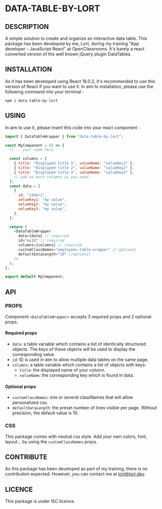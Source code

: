 # DATA-TABLE-BY-LORT

## DESCRIPTION

A simple solution to create and organize an interactive data table. This package has been developed by me, Lort, during my training "App developer - JavaScript React" at OpenClassrooms.
It's barely a react converted version of the well known jQuery plugin DataTables.

## INSTALLATION

As it has been developed using React 18.0.2, it's recommended to use this version of React if you want to use it.
In aim to installation, please use the following command into your terminal :

```
npm i data-table-by-lort
```

## USING

In aim to use it, please insert this code into your react component :

```javascript
import { DataTableWrapper } from "data-table-by-lort";

const MyComponent = () => {
  // ...your code here

  const columns = [
    { title: "Displayed title 1", valueName: "valueKey1" },
    { title: "Displayed title 2", valueName: "valueKey2" },
    { title: "Displayed title 3", valueName: "valueKey3" },
    // add as much columns as you need
  ];
  const data = [
    {
      id: "idnbr1",
      velueKey1: "my value",
      velueKey2: "my value",
      velueKey3: "my value",
    },
  ];

  return (
    <DataTableWrapper
      data={data} // required
      id="myId" // required
      columns={columns} // required
      customClassNames="employees-table-wrapper" // optional
      defaultDataLength="10" //optional
    />
  );
};

export default MyComponent;
```

## API

### PROPS

Component `<DataTableWrapper>` accepts 3 required props and 2 optional props.

#### Required props

- `data`: a table variable which contains a list of identically structured objects. The keys of these objects will be used to display the corresponding value.
- `id`: ID is used in aim to allow multiple data tables on the same page.
- `columns`: a table variable which contains a list of objects with keys:
  - `title`: the displayed name of your column.
  - `valueName`: the corresponding key which is found in data.

#### Optional props

- `customClassNames`: one or several classNames that will allow personalized css.
- `defaultDataLength`: the preset number of lines visible per page. Without precision, the default value is 10.

### CSS

This package comes with neutral css style. Add your own colors, font, layout... by using the `customClassNames` props.

## CONTRIBUTE

As this package has been developed as part of my training, there is no contribution expected.
However, you can contact me at lort@lort.dev.

## LICENCE

This package is under ISC licence.
